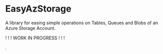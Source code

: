 # EasyAzStorage

A library for easing simple operations on Tables, Queues and Blobs of an Azure Storage Account.


! ! ! WORK IN PROGRESS ! ! !

.


